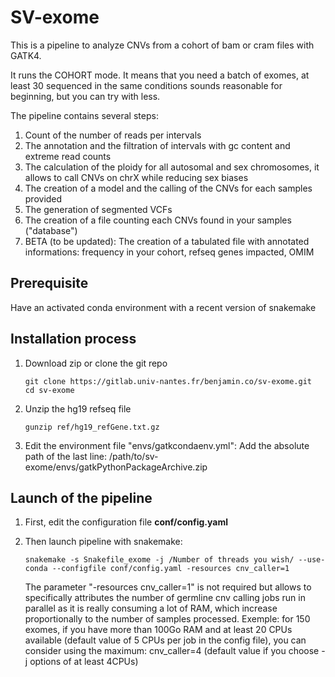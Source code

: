 # SV-exome

This is a pipeline to analyze CNVs from a cohort of bam or cram files with GATK4.

It runs the COHORT mode. It means that you need a batch of exomes, at least 30 sequenced in the same conditions sounds reasonable for beginning, but you can try with less.

The pipeline contains several steps:
1) Count of the number of reads per intervals
2) The annotation and the filtration of intervals with gc content and extreme read counts
3) The calculation of the ploidy for all autosomal and sex chromosomes, it allows to call CNVs on chrX while reducing sex biases
4) The creation of a model and the calling of the CNVs for each samples provided
5) The generation of segmented VCFs
6) The creation of a file counting each CNVs found in your samples ("database")
7) BETA (to be updated): The creation of a tabulated file with annotated informations: frequency in your cohort, refseq genes impacted, OMIM

## Prerequisite
Have an activated conda environment with a recent version of snakemake

## Installation process

1) Download zip or clone the git repo
    
    ~~~
    git clone https://gitlab.univ-nantes.fr/benjamin.co/sv-exome.git
    cd sv-exome
    ~~~

2) Unzip the hg19 refseq file
    ~~~
    gunzip ref/hg19_refGene.txt.gz
    ~~~

3) Edit the environment file "envs/gatkcondaenv.yml": Add the absolute path of the last line: /path/to/sv-exome/envs/gatkPythonPackageArchive.zip

## Launch of the pipeline

1) First, edit the configuration file **conf/config.yaml**

2) Then launch pipeline with snakemake:
    ~~~
    snakemake -s Snakefile_exome -j /Number of threads you wish/ --use-conda --configfile conf/config.yaml -resources cnv_caller=1
    ~~~
    The parameter "-resources cnv_caller=1" is not required but allows to specifically attributes the number of germline cnv calling jobs run in parallel as it is really consuming a lot of RAM, which increase proportionally to the number of samples processed. Exemple: for 150 exomes, if you have more than 100Go RAM and at least 20 CPUs available (default value of 5 CPUs per job in the config file), you can consider using the maximum: cnv_caller=4 (default value if you choose -j options of at least 4CPUs)

